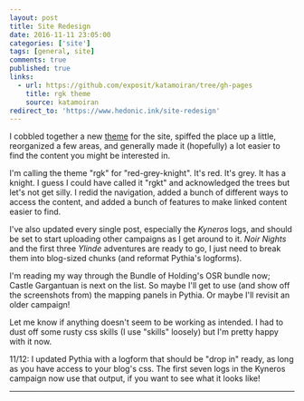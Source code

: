 ```yaml
---
layout: post
title: Site Redesign
date: 2016-11-11 23:05:00  
categories: ['site']
tags: [general, site]
comments: true
published: true
links:
  - url: https://github.com/exposit/katamoiran/tree/gh-pages
    title: rgk theme
    source: katamoiran
redirect_to: 'https://www.hedonic.ink/site-redesign'
---
```


I cobbled together a new [theme](https://github.com/exposit/katamoiran/tree/gh-pages) for the site, spiffed the place up a little, reorganized a few areas, and generally made it (hopefully) a lot easier to find the content you might be interested in.

<!--more-->

I'm calling the theme "rgk" for "red-grey-knight". It's red. It's grey. It has a knight. I guess I could have called it "rgkt" and acknowledged the trees but let's not get silly. I redid the navigation, added a bunch of different ways to access the content, and added a bunch of features to make linked content easier to find.

I've also updated every single post, especially the *Kyneros* logs, and should be set to start uploading other campaigns as I get around to it. *Noir Nights* and the first three *Ylinde* adventures are ready to go, I just need to break them into blog-sized chunks (and reformat Pythia's logforms).

I'm reading my way through the Bundle of Holding's OSR bundle now; Castle Gargantuan is next on the list. So maybe I'll get to use (and show off the screenshots from) the mapping panels in Pythia. Or maybe I'll revisit an older campaign!

Let me know if anything doesn't seem to be working as intended. I had to dust off some rusty css skills (I use "skills" loosely) but I'm pretty happy with it now.

11/12: I updated Pythia with a logform that should be "drop in" ready, as long as you have access to your blog's css. The first seven logs in the Kyneros campaign now use that output, if you want to see what it looks like!

***
